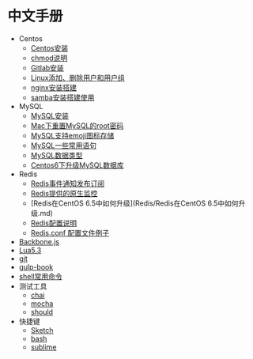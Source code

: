 # 中文手册

- Centos 
    - [Centos安装](Centos/contos.md)
    - [chmod说明](Centos/chmod.md)
    - [Gitlab安装](Centos/gitlab安装.md)
    - [Linux添加、删除用户和用户组](Centos/Linux添加、删除用户和用户组.md)
    - [nginx安装搭建](Centos/nginx.md)
    - [samba安装搭建使用](Centos/samba.md)
- MySQL
    - [MySQL安装](MySQL/mysql安装.md)
    - [Mac下重置MySQL的root密码](MySQL/Mac下重置MySQL的root密码.md)
    - [MySQL支持emoji图标存储](MySQL/让MySQL支持emoji图标存储.md)
    - [MySQL一些常用语句](MySQL/MySQL一些常用语句.md)
    - [MySQL数据类型](MySQL/MySQL数据类型.md)
    - [Centos6下升级MySQL数据库](MySQL/Centos6下升级MySQL数据库.md)
- Redis
    - [Redis事件通知发布订阅](Redis/Redis事件通知发布订阅.md)
    - [Redis提供的原生监控](Redis/Redis提供的原生监控.md)
    - [Redis在CentOS 6.5中如何升级](Redis/Redis在CentOS 6.5中如何升级.md)
    - [Redis配置说明](Redis/Redis配置说明.md)
    - [Redis.conf 配置文件例子](Redis/Redis.conf)
- [Backbone.js](http://jaywcjlove.github.io/handbook/index.html)
- [Lua5.3](http://jaywcjlove.github.io/handbook/html/Lua5.3.html)
- [git](http://jaywcjlove.github.io/handbook/html/git.html)
- [gulp-book](http://jaywcjlove.github.io/handbook/html/gulp-book.html)
- [shell常用命令](http://jaywcjlove.github.io/handbook/html/shell%E5%B8%B8%E7%94%A8%E5%91%BD%E4%BB%A4.html)
- 测试工具
    - [chai](http://jaywcjlove.github.io/handbook/html/%E6%B5%8B%E8%AF%95%E5%B7%A5%E5%85%B7/chai.html)
    - [mocha](http://jaywcjlove.github.io/handbook/html/%E6%B5%8B%E8%AF%95%E5%B7%A5%E5%85%B7/mocha.html)
    - [should](http://jaywcjlove.github.io/handbook/html/%E6%B5%8B%E8%AF%95%E5%B7%A5%E5%85%B7/should.html)
- 快捷键
    - [Sketch](http://jaywcjlove.github.io/handbook/html/Shortcuts/Sketch.html)
    - [bash](http://jaywcjlove.github.io/handbook/html/Shortcuts/bash.html)
    - [sublime](http://jaywcjlove.github.io/handbook/html/Shortcuts/sublime.html)